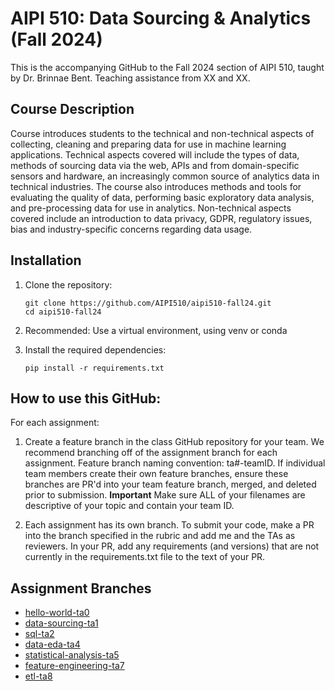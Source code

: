 # AIPI 510: Data Sourcing & Analytics (Fall 2024)

This is the accompanying GitHub to the Fall 2024 section of AIPI 510, taught by Dr. Brinnae Bent. Teaching assistance from XX and XX. 

## Course Description
Course introduces students to the technical and non-technical aspects of collecting, cleaning and preparing data for use in machine learning applications. Technical aspects covered will include the types of data, methods of sourcing data via the web, APIs and from domain-specific sensors and hardware, an increasingly common source of analytics data in technical industries. The course also introduces methods and tools for evaluating the quality of data, performing basic exploratory data analysis, and pre-processing data for use in analytics. Non-technical aspects covered include an introduction to data privacy, GDPR, regulatory issues, bias and industry-specific concerns regarding data usage.

## Installation

1. Clone the repository:
   ```
   git clone https://github.com/AIPI510/aipi510-fall24.git
   cd aipi510-fall24
   ```

2. Recommended: Use a virtual environment, using venv or conda

3. Install the required dependencies:
   ```
   pip install -r requirements.txt
   ```

## How to use this GitHub:

For each assignment:

1. Create a feature branch in the class GitHub repository for your team. We recommend branching off of the assignment branch for each assignment. Feature branch naming convention: ta#-teamID. If individual team members create their own feature branches, ensure these branches are PR'd into your team feature branch, merged, and deleted prior to submission. **Important** Make sure ALL of your filenames are descriptive of your topic and contain your team ID.

2. Each assignment has its own branch. To submit your code, make a PR into the branch specified in the rubric and add me and the TAs as reviewers. In your PR, add any requirements (and versions) that are not currently in the requirements.txt file to the text of your PR.

## Assignment Branches
* [hello-world-ta0](https://github.com/AIPI510/aipi510-fall24/tree/hello-world-ta0)
* [data-sourcing-ta1](https://github.com/AIPI510/aipi510-fall24/tree/data-sourcing-ta1)
* [sql-ta2](sql-ta2)
* [data-eda-ta4](https://github.com/AIPI510/aipi510-fall24/tree/data-eda-ta4)
* [statistical-analysis-ta5](https://github.com/AIPI510/aipi510-fall24/tree/statistical-analysis-ta5)
* [feature-engineering-ta7](https://github.com/AIPI510/aipi510-fall24/tree/feature-engineering-ta7)
* [etl-ta8](https://github.com/AIPI510/aipi510-fall24/tree/etl-ta8)

